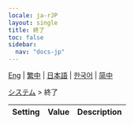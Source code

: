 ```yaml
---
locale: ja-rJP
layout: single
title: 終了
toc: false
sidebar:
  nav: "docs-jp"
---
```

[Eng](/dancexr/menu/2025.4/system/exit) | [繁中](/tw/dancexr/menu/2025.4/system/exit) | [日本語](/jp/dancexr/menu/2025.4/system/exit) | [한국어](/kr/dancexr/menu/2025.4/system/exit) | [简中](/zh/dancexr/menu/2025.4/system/exit)

[システム](../menu#システム) > 終了



| Setting | Value | Description |
| :--- | --- | :--- |

